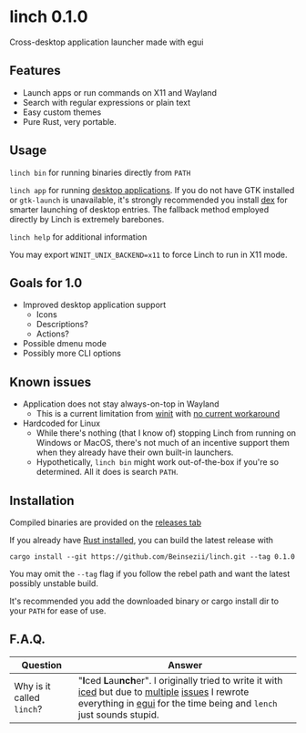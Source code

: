 # linch 0.1.0
Cross-desktop application launcher made with egui

## Features
  * Launch apps or run commands on X11 and Wayland
  * Search with regular expressions or plain text
  * Easy custom themes
  * Pure Rust, very portable.

## Usage
`linch bin` for running binaries directly from `PATH`

`linch app` for running [desktop applications](https://wiki.archlinux.org/title/Desktop_entries). If you do not have GTK installed or `gtk-launch` is unavailable, it's strongly recommended you install [dex](https://github.com/jceb/dex) for smarter launching of desktop entries. The fallback method employed directly by Linch is extremely barebones.

`linch help` for additional information

You may export `WINIT_UNIX_BACKEND=x11` to force Linch to run in X11 mode.
## Goals for 1.0
  * Improved desktop application support
    * Icons
    * Descriptions?
    * Actions?
  * Possible dmenu mode
  * Possibly more CLI options

## Known issues
  * Application does not stay always-on-top in Wayland
    * This is a current limitation from [winit](https://github.com/rust-windowing/winit) with [no current workaround](https://github.com/rust-windowing/winit/issues/2435)
  * Hardcoded for Linux
    * While there's nothing (that I know of) stopping Linch from running on Windows or MacOS, there's not much of an incentive support them when they already have their own built-in launchers.
    * Hypothetically, `linch bin` might work out-of-the-box if you're so determined. All it does is search `PATH`.

## Installation
Compiled binaries are provided on the [releases tab](https://github.com/Beinsezii/linch/releases)

If you already have [Rust installed](https://rustup.rs/), you can build the latest release with

`cargo install --git https://github.com/Beinsezii/linch.git --tag 0.1.0`

You may omit the `--tag` flag if you follow the rebel path and want the latest possibly unstable build.

It's recommended you add the downloaded binary or cargo install dir to your `PATH` for ease of use.

## F.A.Q.
Question|Answer
---|---
Why is it called `linch`?|"**I**ced **L**au**nch**er". I originally tried to write it with [iced](https://github.com/iced-rs/iced) but due to [multiple](https://github.com/iced-rs/iced/issues/34) [issues](https://github.com/iced-rs/iced/issues/1113) I rewrote everything in [egui](https://github.com/emilk/egui) for the time being and `lench` just sounds stupid.
